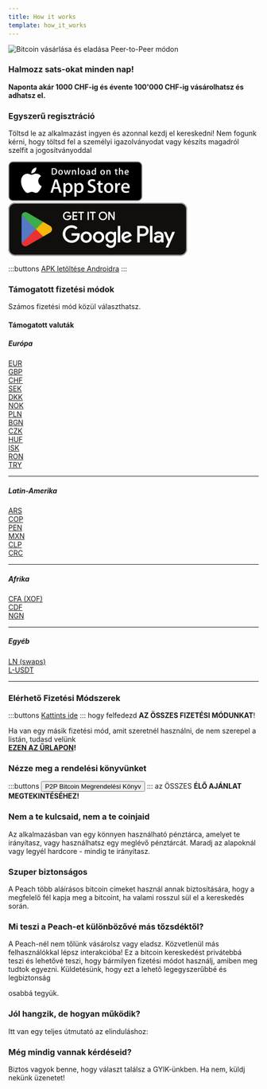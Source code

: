 ```yaml
---
title: How it works
template: how_it_works
---
```


<!--[teaser]-->

![Bitcoin vásárlása és eladása Peer-to-Peer módon](/img/how-it-works/buy-and-sell-bitcoin-peer-to-peer.png)

### Halmozz sats-okat <span>minden nap</span>!

**Naponta akár 1000 CHF-ig és évente 100'000 CHF-ig vásárolhatsz és adhatsz el.**

<!--[easy_registration]-->

### Egyszerű regisztráció

Töltsd le az alkalmazást ingyen és azonnal kezdj el kereskedni! Nem fogunk kérni, hogy töltsd fel a személyi igazolványodat vagy készíts magadról szelfit a jogosítványoddal

<div>
  <div class="md:flex items-end">
    <a href="https://testflight.apple.com/join/wfSPFEWG"><img class="h-180px md:h-90px" src="/img/home/download-on-the-app-store.svg" alt="Letöltés az Apple Store-ból"></a>
    <a class="md:ml-4" href="https://play.google.com/store/apps/details?id=com.peachbitcoin.peach.mainnet"><img class="h-180px md:h-90px" src="/img/home/get-it-on-google-play.svg" alt="Szerezd meg a Google Playen"></a>
  </div>

:::buttons
[APK letöltése Androidra](/hu/apk/)
:::

</div>

<!--[payment_methods]-->

### Támogatott fizetési módok

Számos fizetési mód közül választhatsz.<br>

#### Támogatott valuták

##### Európa

<div class="payment-grid_894">
    <div class="payment-grid-item_523">
        <a href="/hu/faq/Buy-&-Sell-Bitcoin-using-eur-in-2024/">
            <i class="fas fa-euro-sign"></i>
            EUR
        </a>
    </div>
    <div class="payment-grid-item_523">
        <a href="/hu/faq/Buy-&-Sell-Bitcoin-using-gbp-in-2024/">
            <i class="fas fa-pound-sign"></i>
            GBP
        </a>
    </div>
    <div class="payment-grid-item_523">
        <a href="/hu/faq/Buy-&-Sell-Bitcoin-using-chf-in-2024/">
            <i class="fas fa-dollar-sign"></i>
            CHF
        </a>
    </div>
    <div class="payment-grid-item_523">
        <a href="/hu/faq/Buy-&-Sell-Bitcoin-using-sek-in-2024/">
            <i class="fas fa-coins"></i>
            SEK
        </a>
    </div>
    <div class="payment-grid-item_523">
        <a href="/hu/faq/Buy-&-Sell-Bitcoin-using-dkk-in-2024/">
            <i class="fas fa-coins"></i>
            DKK
        </a>
    </div>
    <div class="payment-grid-item_523">
        <a href="/hu/faq/Buy-&-Sell-Bitcoin-using-nok-in-2024/">
            <i class="fas fa-coins"></i>
            NOK
        </a>
    </div>
    <div class="payment-grid-item_523">
        <a href="/hu/faq/Buy-&-Sell-Bitcoin-using-pln-in-2024/">
            <i class="fas fa-coins"></i>
            PLN
        </a>
    </div>
    <div class="payment-grid-item_523">
        <a href="/hu/faq/Buy-&-Sell-Bitcoin-using-bgn-in-2024/">
            <i class="fas fa-coins"></i>
            BGN
        </a>
    </div>
    <div class="payment-grid-item_523">
        <a href="/hu/faq/Buy-&-Sell-Bitcoin-using-czk-in-2024/">
            <i class="fas fa-coins"></i>
            CZK
        </a>
    </div>
    <div class="payment-grid-item_523">
        <a href="/hu/faq/Buy-&-Sell-Bitcoin-using-huf-in-2024/">
            <i class="fas fa-coins"></i>
            HUF
        </a>
    </div>
    <div class="payment-grid-item_523">
        <a href="/hu/faq/Buy-&-Sell-Bitcoin-using-isk-in-2024/">
            <i class="fas fa-coins"></i>
            ISK
        </a>
    </div>
    <div class="payment-grid-item_523">
        <a href="/hu/faq/Buy-&-Sell-Bitcoin-using-ron-in-2024/">
            <i class="fas fa-coins"></i>
            RON
        </a>
    </div>
    <div class="payment-grid-item_523">
        <a href="/hu/faq/Buy-&-Sell-Bitcoin-using-try-in-2024/">
            <i class="fas fa-lira-sign"></i>
            TRY
        </a>
    </div>
</div>

---

##### Latin-Amerika

<div class="payment-grid_894">
    <div class="payment-grid-item_523">
        <a href="/hu/faq/Buy-&-Sell-Bitcoin-using-ars-in-2024/">
            <i class="fas fa-dollar-sign"></i>
            ARS
        </a>
    </div>
    <div class="payment-grid-item_523">
        <a href="/hu/faq/Buy-&-Sell-Bitcoin-using-cop-in-2024/">
            <i class="fas fa-dollar-sign"></i>
            COP
        </a>
    </div>
    <div class="payment-grid-item_523">
        <a href="/hu/faq/Buy-&-Sell-Bitcoin-using-pen-in-2024/">
            <i class="fas fa-dollar-sign"></i>
            PEN
        </a>
    </div>
    <div class="payment-grid-item_523">
        <a href="/hu/faq/Buy-&-Sell-Bitcoin-using-mxn-in-2024/">
            <i class="fas fa-dollar-sign"></i>
            MXN
        </a>
    </div>
    <div class="payment-grid-item_523">
        <a href="/hu/faq/Buy-&-Sell-Bitcoin-using-clp-in-2024/">
            <i class="fas fa-dollar-sign"></i>
            CLP
        </a>
    </div>
    <div class="payment-grid-item_523">
        <a href="/hu/faq/Buy-&-Sell-Bitcoin-using-crc-in-2024/">
            <i class="fas fa-dollar-sign"></i>
            CRC
        </a>
    </div>
</div>

---

##### Afrika

<div class="payment-grid_894">
    <div class="payment-grid-item_523">
        <a href="/hu/faq/Buy-&-Sell-Bitcoin-using-cfa-xof-in-2024/">
            <i class="fas fa-coins"></i>
            CFA (XOF)
        </a>
    </div>
    <div class="payment-grid-item_523">
        <a href="/hu/faq/Buy-&-Sell-Bitcoin-using-cdf-in-2024/">
            <i class="fas fa-coins"></i>
            CDF
        </a>
    </div>
    <div class="payment-grid-item_523">
        <a href="/hu/faq/Buy-&-Sell-Bitcoin-using-ngn-in-2024/">
            <i class="fas fa-coins"></i>
            NGN
        </a>
    </div>
</div>

---

##### Egyéb

<div class="payment-grid_894">
    <div class="payment-grid-item_523">
        <a href="/hu/faq/Buy-&-Sell-Bitcoin-using-ln-swaps-in-2024/">
            <i class="fas fa-coins"></i>
            LN (swaps)
        </a>
    </div>
    <div class="payment-grid-item_523">
        <a href="/hu/faq/Buy-&-Sell-Bitcoin-using-l-usdt-in-2024/">
            <i class="fas fa-coins"></i>
            L-USDT
        </a>
    </div>
</div>

---

### Elérhető Fizetési Módszerek

:::buttons
[Kattints ide](/hu/faq/Buy-&-Sell-Bitcoin-using-any-payment-method-2024-with-PeachBitcoin)
:::
hogy felfedezd **AZ ÖSSZES FIZETÉSI MÓDUNKAT**!

Ha van egy másik fizetési mód, amit szeretnél használni, de nem szerepel a listán, tudasd velünk
<br>
**[EZEN AZ ŰRLAPON](https://ncxldazr6m4.typeform.com/to/SJljDnae)!**

<!--[self_custody]-->

### Nézze meg a rendelési könyvünket

:::buttons
<button class="btn" id="customBtn" onclick="window.location.href='/hu/kycfree-orderbook'">P2P Bitcoin Megrendelési Könyv</button>
:::
az ÖSSZES **ÉLŐ AJÁNLAT MEGTEKINTÉSÉHEZ!**

### Nem a te kulcsaid, nem a te coinjaid

Az alkalmazásban van egy könnyen használható pénztárca, amelyet te irányítasz, vagy használhatsz egy meglévő pénztárcát. Maradj az alapoknál vagy legyél hardcore - mindig te irányítasz.

<!--[security]-->

### Szuper biztonságos

A Peach több aláírásos bitcoin címeket használ annak biztosítására, hogy a megfelelő fél kapja meg a bitcoint, ha valami rosszul sül el a kereskedés során.

<!--[difference]-->

### Mi teszi a Peach-et különbözővé más tőzsdéktől?

A Peach-nél nem tőlünk vásárolsz vagy eladsz.
Közvetlenül más felhasználókkal lépsz interakcióba!
Ez a bitcoin kereskedést privátebbá teszi és lehetővé teszi, hogy bármilyen fizetési módot használj, amiben meg tudtok egyezni.
Küldetésünk, hogy ezt a lehető legegyszerűbbé és legbiztonság

osabbá tegyük.

<!--[sounds_cool]-->

### Jól hangzik, de hogyan működik?

Itt van egy teljes útmutató az elinduláshoz:

<!--[questions]-->

### Még mindig vannak kérdéseid?

Biztos vagyok benne, hogy választ találsz a GYIK-ünkben.
Ha nem, küldj nekünk üzenetet!
